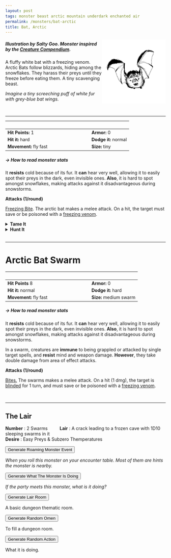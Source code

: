 ```yaml
---
layout: post
tags: monster beast arctic mountain underdark enchanted air
permalink: /monsters/bat-arctic
title: Bat, Arctic
---
```


<img align="right" width=200px  src="/images/0002_BatArctic2.png"  style="border:0px solid black">

##### Illustration by Salty Goo. Monster inspired by the [Creature Compendium](https://www.drivethrurpg.com/product/147588/CC1-Creature-Compendium).


A fluffy white bat with a freezing venom. Arctic Bats follow blizzards, hiding among the snowflakes. They harass their preys until they freeze before eating them.  A tiny scavenging beast. 

_Imagine a tiny screeching puff of white fur with grey-blue bat wings._

<br>

---


|  <span style="display: inline-block; width:250px"></span>  |  |
| -------- | --------|
| **Hit Points:** 1 | **Armor:** 0 |
| **Hit it:** hard | **Dodge it:** normal |
| **Movement:** fly fast   |  **Size:** tiny | 

##### <span class="tooltip" data-tooltip="Armor = damage reduction · · · Easy/Normal/Hard = roll above 10/15/20 to beat">→ How to read monster stats</span>

It **resists** cold because of its fur. It **can** hear very well, allowing it to easily spot their preys in the dark, even invisible ones. **Also**, it is hard to spot amongst snowflakes, making attacks against it disadvantageous during snowstorms. 


**Attacks (1/round)**

<ins>Freezing Bite</ins>. The arctic bat makes a melee attack. On a hit, the target must save or be poisoned with a [freezing venom](/2024/01/01/arctic-bat-venom/).

<details markdown="1">
<summary style="font-weight: bold;">Tame It</summary>
If you have captured this beast, you can spend the equivalent of 1 bag of silver in food between two adventures to tame it. It is now one of your <span class="tooltip" data-tooltip="You can bring a follower in your adventures if you dedicate a Psyche slot to it."><i>followers</i></span>. Each extra bag of gold spent training the beast teaches it a one-word order. Otherwise, it only acts to eat or in self-defence. 
</details>

<details markdown="1">
<summary style="font-weight: bold;">Hunt It</summary>
Arctic bat fur is very fluffy, but a huge amount of bats must be skinned to make a coat, making it very expensive. [Arctic bat venom](/2024/01/01/arctic-bat-venom/) is valued as a food preserver and as a weapon.

If you have access to an artisan and a workshop, you can spend loot between two adventures to create something with parts of the beast. The object you craft can be anything mostly made of the provided materials. It will have the value of what you [invest in it](/2024/06/26/currency/#values). Discuss what you want with the referee.
</details>

<br>

---

# Arctic Bat Swarm

|  <span style="display: inline-block; width:250px"></span>  |  |
| -------- | --------|
| **Hit Points** 8 | **Armor:** 0  |
| **Hit it:** normal | **Dodge it:** hard |
| **Movement:** fly fast    |  **Size:** medium swarm | 


##### <span class="tooltip" data-tooltip="Armor = damage reduction · · · Easy/Normal/Hard = roll above 10/15/20 to beat">→ How to read monster stats</span>

It **resists** cold because of its fur. It **can** hear very well, allowing it to easily spot their preys in the dark, even invisible ones. **Also**, it is hard to spot amongst snowflakes, making attacks against it disadvantageous during snowstorms. 

In a swarm, creatures are **immune** to being grappled or attacked by single target spells, and **resist** mind and weapon damage. **However**, they take double damage from area of effect attacks.

**Attacks (1/round)**

<ins>Bites.</ins> The swarms makes a melee attack. On a hit (1 dmg), the target is [blinded](/2020/11/09/base-rules/) for 1 turn, and must save or be poisoned with a [freezing venom](/2024/01/01/arctic-bat-venom/).

<br>

---

## The Lair

**Number** : 2 Swarms <span style="display: inline-block; width:30px"></span>
**Lair** : A crack leading to a frozen cave with 1D10 sleeping swarms in it<span style="display: inline-block; width:30px"></span> <br>
**Desire** : Easy Preys & Subzero Themperatures

<button id="generate-btn">Generate Roaming Monster Event</button>
<p id="RoamResult" style="font-style: italic;">When you roll this monster on your encounter table. Most of them are hints the monster is nearby.</p>

<button onclick="generateMood()">Generate What The Monster Is Doing</button>
<p id="MoodResult" style="font-style: italic;">If the party meets this monster, what is it doing?</p>
<script src="/scripts/generateMood.js"></script>

<button id="room-btn">Generate Lair Room</button>
<p id="RoomResult">A basic dungeon thematic room.</p>

<button id="generate-btn">Generate Random Omen</button>
<p id="RoamResult">To fill a dungeon room.</p>

<button onclick="generateMood()">Generate Random Action</button>
<p id="MoodResult">What it is doing.</p>
<script src="/scripts/generateMood.js"></script>

 
 <script src="https://code.jquery.com/jquery-3.6.0.min.js"></script>
<script>
      $(document).ready(function() {
        function generateResult(buttonId, resultId, columnRangeStart, columnRangeEnd) {
          $(buttonId).click(function() {
            var searchValue = "0002"; // Change this to the actual value you need

            $.get("/CSV/Monster - Index.csv", function(data) {
              var rows = data.split("\n").slice(1);
              var matchingRows = rows.filter(function(row) {
                var columns = row.split(",");
                return columns[0] === searchValue;
              });

              var selectedRow = matchingRows[Math.floor(Math.random() * matchingRows.length)];
              var selectedCell = selectedRow.split(",")[Math.floor(Math.random() * (columnRangeEnd - columnRangeStart + 1)) + columnRangeStart];

              $(resultId).html(selectedCell); // Use .html() to insert HTML content
            });
          });
        }

        generateResult("#room-btn", "#RoomResult", 38, 43);
        generateResult("#generate-btn", "#RoamResult", 3, 8);
      });
    </script>
